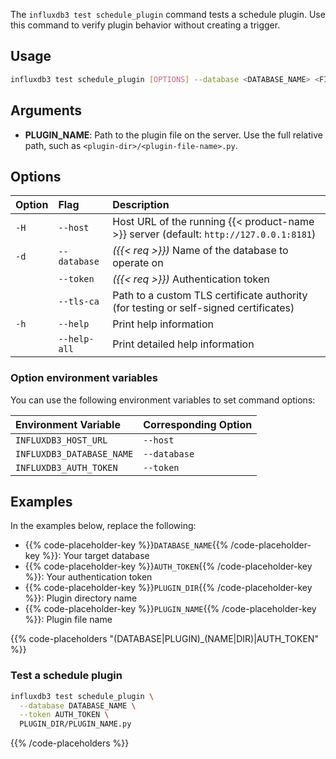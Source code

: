 
The `influxdb3 test schedule_plugin` command tests a schedule plugin. Use this command to verify plugin behavior without creating a trigger.

## Usage

<!--pytest.mark.skip-->

```bash
influxdb3 test schedule_plugin [OPTIONS] --database <DATABASE_NAME> <FILENAME>
```

## Arguments

- **PLUGIN_NAME**: Path to the plugin file on the server. Use the full relative path, such as `<plugin-dir>/<plugin-file-name>.py`.

## Options

| Option | Flag               | Description                                                                              |
| :----- | :----------------- | :--------------------------------------------------------------------------------------- |
| `-H`   | `--host`           | Host URL of the running {{< product-name >}} server (default: `http://127.0.0.1:8181`)   |
| `-d`   | `--database`       | _({{< req >}})_ Name of the database to operate on                                       |
|        | `--token`          | _({{< req >}})_ Authentication token                                                     |
|        | `--tls-ca`         | Path to a custom TLS certificate authority (for testing or self-signed certificates)     |
| `-h`   | `--help`           | Print help information                                                                   |
|        | `--help-all`       | Print detailed help information                                                          |

### Option environment variables

You can use the following environment variables to set command options:

| Environment Variable      | Corresponding Option |
| :------------------------ | :------------------- |
| `INFLUXDB3_HOST_URL`      | `--host`             |
| `INFLUXDB3_DATABASE_NAME` | `--database`         |
| `INFLUXDB3_AUTH_TOKEN`    | `--token`            |

## Examples 

In the examples below, replace the following:

- {{% code-placeholder-key %}}`DATABASE_NAME`{{% /code-placeholder-key %}}: Your target database
- {{% code-placeholder-key %}}`AUTH_TOKEN`{{% /code-placeholder-key %}}: Your authentication token
- {{% code-placeholder-key %}}`PLUGIN_DIR`{{% /code-placeholder-key %}}: 
  Plugin directory name
- {{% code-placeholder-key %}}`PLUGIN_NAME`{{% /code-placeholder-key %}}: 
  Plugin file name

{{% code-placeholders "(DATABASE|PLUGIN)_(NAME|DIR)|AUTH_TOKEN" %}}

### Test a schedule plugin

<!--pytest.mark.skip-->

```bash
influxdb3 test schedule_plugin \
  --database DATABASE_NAME \
  --token AUTH_TOKEN \
  PLUGIN_DIR/PLUGIN_NAME.py
```

{{% /code-placeholders %}}
